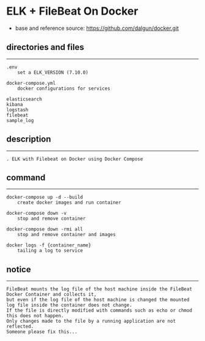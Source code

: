 
ELK + FileBeat On Docker
=============

* base and reference source: <https://github.com/dalgun/docker.git>

## directories and files
---
    .env
        set a ELK_VERSION (7.10.0)

    docker-compose.yml
        docker configurations for services

    elasticsearch
    kibana
    logstash
    filebeat
    sample_log

## description
---
    . ELK with Filebeat on Docker using Docker Compose
        
## command
---
    docker-compose up -d --build
        create docker images and run container

    docker-compose down -v
        stop and remove container

    docker-compose down -rmi all
        stop and remove container and images

    docker logs -f {container_name}
        tailing a log to service

## notice
---
    FileBeat mounts the log file of the host machine inside the FileBeat Docker Container and collects it,
    but even if the log file of the host machine is changed the mounted log file inside the container does not change.
    If the file is directly modified with commands such as echo or chmod this does not happen.
    Only changes made to the file by a running application are not reflected.
    Someone please fix this...
